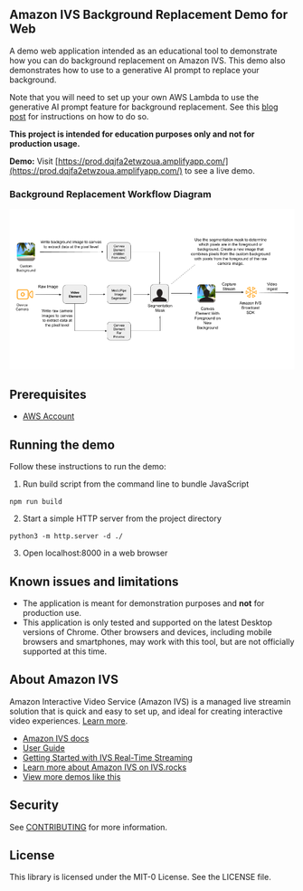 ## Amazon IVS Background Replacement Demo for Web

A demo web application intended as an educational tool to demonstrate how you can do background replacement on Amazon IVS. This demo also demonstrates how to use to a generative AI prompt to replace your background.

Note that you will need to set up your own AWS Lambda to use the generative AI prompt feature for background replacement. See this [blog post](#) for instructions on how to do so.

**This project is intended for education purposes only and not for production usage.**

**Demo:** Visit [https://prod.dqjfa2etwzoua.amplifyapp.com/](https://prod.dqjfa2etwzoua.amplifyapp.com/) to see a live demo.

### Background Replacement Workflow Diagram

<img src="background-replacement-workflow-diagram.png" alt="A diagram showing how background replacement is done in this demo web application." />

## Prerequisites

- [AWS Account](https://docs.aws.amazon.com/ivs/latest/LowLatencyUserGuide/getting-started-create-account.html)

## Running the demo

Follow these instructions to run the demo:

1. Run build script from the command line to bundle JavaScript

```
npm run build
```

2. Start a simple HTTP server from the project directory

```
python3 -m http.server -d ./
```

3. Open localhost:8000 in a web browser

## Known issues and limitations

- The application is meant for demonstration purposes and **not** for production use.
- This application is only tested and supported on the latest Desktop versions of Chrome. Other browsers and devices, including mobile browsers and smartphones, may work with this tool, but are not officially supported at this time.

## About Amazon IVS

Amazon Interactive Video Service (Amazon IVS) is a managed live streamin solution that is quick and easy to set up, and ideal for creating interactive video experiences. [Learn more](https://aws.amazon.com/ivs/).

- [Amazon IVS docs](https://docs.aws.amazon.com/ivs/)
- [User Guide](https://docs.aws.amazon.com/ivs/latest/RealTimeUserGuide/what-is.html)
- [Getting Started with IVS Real-Time Streaming](https://docs.aws.amazon.com/ivs/latest/RealTimeUserGuide/getting-started.html)
- [Learn more about Amazon IVS on IVS.rocks](https://ivs.rocks/)
- [View more demos like this](https://ivs.rocks/examples)

## Security

See [CONTRIBUTING](CONTRIBUTING.md#security-issue-notifications) for more information.

## License

This library is licensed under the MIT-0 License. See the LICENSE file.
